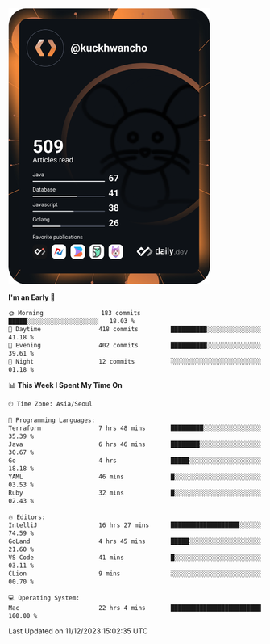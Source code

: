<a href="https://app.daily.dev/kuckhwancho"><img src="https://github.com/kuckjwi0928/kuckjwi0928/blob/master/devcard.svg" width="400" alt="Kuckjwi Devcard"/></a>

<!--START_SECTION:waka-->
**I'm an Early 🐤** 

```text
🌞 Morning                183 commits         █████░░░░░░░░░░░░░░░░░░░░   18.03 % 
🌆 Daytime                418 commits         ██████████░░░░░░░░░░░░░░░   41.18 % 
🌃 Evening                402 commits         ██████████░░░░░░░░░░░░░░░   39.61 % 
🌙 Night                  12 commits          ░░░░░░░░░░░░░░░░░░░░░░░░░   01.18 % 
```


📊 **This Week I Spent My Time On** 

```text
🕑︎ Time Zone: Asia/Seoul

💬 Programming Languages: 
Terraform                7 hrs 48 mins       █████████░░░░░░░░░░░░░░░░   35.39 % 
Java                     6 hrs 46 mins       ████████░░░░░░░░░░░░░░░░░   30.67 % 
Go                       4 hrs               █████░░░░░░░░░░░░░░░░░░░░   18.18 % 
YAML                     46 mins             █░░░░░░░░░░░░░░░░░░░░░░░░   03.53 % 
Ruby                     32 mins             █░░░░░░░░░░░░░░░░░░░░░░░░   02.43 % 

🔥 Editors: 
IntelliJ                 16 hrs 27 mins      ███████████████████░░░░░░   74.59 % 
GoLand                   4 hrs 45 mins       █████░░░░░░░░░░░░░░░░░░░░   21.60 % 
VS Code                  41 mins             █░░░░░░░░░░░░░░░░░░░░░░░░   03.11 % 
CLion                    9 mins              ░░░░░░░░░░░░░░░░░░░░░░░░░   00.70 % 

💻 Operating System: 
Mac                      22 hrs 4 mins       █████████████████████████   100.00 % 
```


 Last Updated on 11/12/2023 15:02:35 UTC
<!--END_SECTION:waka-->

